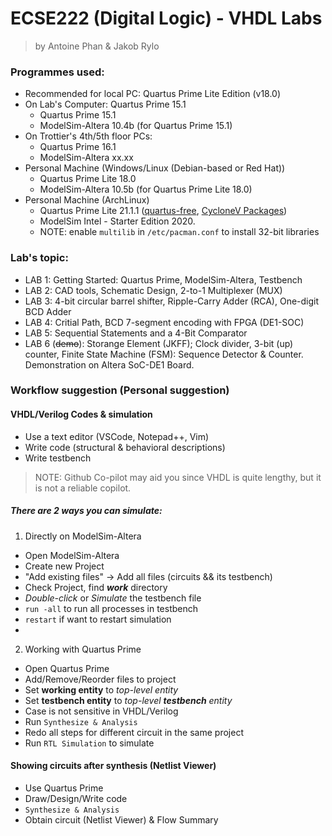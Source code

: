 # ECSE222 (Digital Logic) - VHDL Labs
> by Antoine Phan & Jakob Rylo

### Programmes used: 
- Recommended for local PC: Quartus Prime Lite Edition (v18.0)
- On Lab's Computer: Quartus Prime 15.1
	- Quartus Prime 15.1
	- ModelSim-Altera 10.4b (for Quartus Prime 15.1)
- On Trottier's 4th/5th floor PCs:
	- Quartus Prime 16.1
	- ModelSim-Altera xx.xx
- Personal Machine (Windows/Linux (Debian-based or Red Hat))
	- Quartus Prime Lite 18.0
	- ModelSim-Altera 10.5b (for Quartus Prime Lite 18.0)
- Personal Machine (ArchLinux)
	- Quartus Prime Lite 21.1.1 ([quartus-free](https://aur.archlinux.org/packages/quartus-free), [CycloneV Packages](https://aur.archlinux.org/packages/quartus-free-devinfo-cyclonev))
	- ModelSim Intel - Starter Edition 2020.
	- NOTE: enable ```multilib``` in ```/etc/pacman.conf``` to install 32-bit libraries

### Lab's topic:
- LAB 1: Getting Started: Quartus Prime, ModelSim-Altera, Testbench
- LAB 2: CAD tools, Schematic Design, 2-to-1 Multiplexer (MUX)
- LAB 3: 4-bit circular barrel shifter, Ripple-Carry Adder (RCA), One-digit BCD Adder
- LAB 4: Critial Path, BCD 7-segment encoding with FPGA (DE1-SOC)
- LAB 5: Sequential Statements and a 4-Bit Comparator
- LAB 6 (~~demo~~): Storange Element (JKFF); Clock divider, 3-bit (up) counter, Finite State Machine (FSM): Sequence Detector & Counter. Demonstration on Altera SoC-DE1 Board.

### Workflow suggestion (Personal suggestion)
#### VHDL/Verilog Codes & simulation
- Use a text editor (VSCode, Notepad++, Vim)
- Write code (structural & behavioral descriptions)
- Write testbench
> NOTE: Github Co-pilot may aid you since VHDL is quite lengthy, but it is not a reliable copilot.

##### There are 2 ways you can simulate: 
1. Directly on ModelSim-Altera
- Open ModelSim-Altera
- Create new Project
- "Add existing files" -> Add all files (circuits && its testbench)
- Check Project, find ***work*** directory
- *Double-click* or *Simulate* the testbench file
- ```run -all``` to run all processes in testbench
- ```restart``` if want to restart simulation
- 
2. Working with Quartus Prime
- Open Quartus Prime
- Add/Remove/Reorder files to project
- Set **working entity** to *top-level entity*
- Set **testbench entity** to *top-level **testbench** entity*
- Case is not sensitive in VHDL/Verilog
- Run ```Synthesize & Analysis```
- Redo all steps for different circuit in the same project
- Run ```RTL Simulation``` to simulate

#### Showing circuits after synthesis (Netlist Viewer)
- Use Quartus Prime
- Draw/Design/Write code
- ```Synthesize & Analysis```
- Obtain circuit (Netlist Viewer) & Flow Summary
